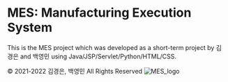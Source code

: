 # MES: Manufacturing Execution System
This is the MES project which was developed as a short-term project by 김경은 and 백영민 using Java/JSP/Servlet/Python/HTML/CSS.

© 2021-2022 김경은, 백영민 All Rights Reserved
![MES_logo](https://user-images.githubusercontent.com/89727162/137254651-32b2e530-ec76-425a-a933-4aacd556226b.png)
